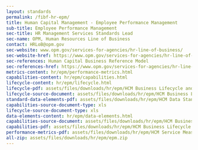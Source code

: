 ```yaml
---
layout: standards
permalink: /fibf-hr-epm/
title: Human Capital Management - Employee Performance Management
sub-title: Employee Performance Management
sec-title: HR Management Services Standards Lead
sec-name: OPM, Human Resources Line of Business
contact: HRLoB@opm.gov
sec-website: www.opm.gov/services-for-agencies/hr-line-of-business/
sec-website-href: https://www.opm.gov/services-for-agencies/hr-line-of-business/
sec-references: Human Capital Business Reference Model
sec-references-href: https://www.opm.gov/services-for-agencies/hr-line-of-business/hc-business-reference-model/
metrics-content: hr/epm/performance-metrics.html
capabilities-content: hr/epm/capabilities.html
lifecycle-content: hr/epm/lifecycle.html
lifecycle-pdf: assets/files/downloads/hr/epm/HCM Business Lifecycle and Capabilities_A4 (Employee Performance Management).xlsx
lifecycle-source-document: assets/files/downloads/hr/epm/HCM Business Lifecycle and Capabilities_A4 (Employee Performance Management).xlsx
standard-data-elements-pdf: assets/files/downloads/hr/epm/HCM Data Standards_A4 (Employee Performance Management).xlsx
capabilities-source-document-type: xls
lifecycle-source-document-type: xls
data-elements-content: hr/epm/data-elements.html
capabilities-source-document: assets/files/downloads/hr/epm/HCM Business Lifecycle and Capabilities_A4 (Employee Performance Management).xlsx
capabilities-pdf: assets/files/downloads/hr/epm/HCM Business Lifecycle and Capabilities_A4 (Employee Performance Management).xlsx
performance-metrics-pdf: assets/files/downloads/hr/epm/HCM Service Measures_A4 (Employee Performance Management).xlsx
all-zip: assets/files/downloads/hr/epm/epm.zip
---
```

